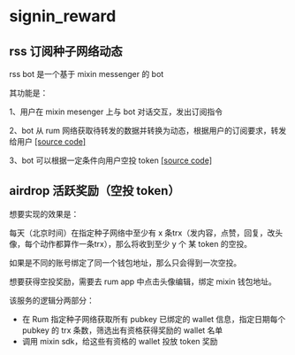 # signin_reward

## rss 订阅种子网络动态

rss bot 是一个基于 mixin messenger 的 bot

其功能是：

1、用户在 mixin mesenger 上与 bot 对话交互，发出订阅指令

2、bot 从 rum 网络获取待转发的数据并转换为动态，根据用户的订阅要求，转发给用户 [[source code]](./do_rss.py)

3、bot 可以根据一定条件向用户空投 token [[source code]](./do_airdrop.py)

## airdrop 活跃奖励（空投 token）

想要实现的效果是：

每天（北京时间）在指定种子网络中至少有 x 条trx（发内容，点赞，回复，改头像，每个动作都算作一条trx），那么将收到至少 y 个 某 token 的空投。

如果是不同的账号绑定了同一个钱包地址，那么只会得到一次空投。

想要获得空投奖励，需要去 rum app 中点击头像编辑，绑定 mixin 钱包地址。

该服务的逻辑分两部分：

- 在 Rum 指定种子网络获取所有 pubkey 已绑定的 wallet 信息，指定日期每个 pubkey 的 trx 条数，筛选出有资格获得奖励的 wallet 名单
- 调用 mixin sdk，给这些有资格的 wallet 投放 token 奖励